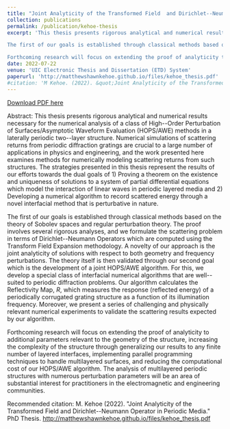 ```yaml
---
title: "Joint Analyticity of the Transformed Field  and Dirichlet--Neumann Operator in Periodic Media"
collection: publications
permalink: /publication/kehoe-thesis
excerpt: 'This thesis presents rigorous analytical and numerical results necessary for the numerical analysis of a class of High--Order Perturbation of Surfaces/Asymptotic Waveform Evaluation (HOPS/AWE) methods in a laterally periodic two--layer structure. Numerical simulations of scattering returns from periodic diffraction gratings are crucial to a large number of applications in physics and engineering, and the work presented here examines methods for numerically modeling scattering returns from such structures.  The strategies presented in this thesis represent the results of our efforts towards the dual goals of 1) Proving a theorem on the existence and uniqueness of solutions to a system of partial differential equations which model the interaction of linear waves in periodic layered media and 2) Developing a numerical algorithm to record scattered energy through a novel interfacial method that is perturbative in nature.

The first of our goals is established through classical methods based on the theory of Sobolev spaces and regular perturbation theory. The proof involves several rigorous analyses, and we formulate the scattering problem in terms of Dirichlet--Neumann Operators which are computed using the Transform Field Expansion methodology. A novelty of our approach is the joint analyticity of solutions with respect to both geometry and frequency perturbations. The theory itself is then validated through our second goal which is the development of a joint HOPS/AWE algorithm. For this, we develop a special class of interfacial numerical algorithms that are well--suited to periodic diffraction problems. Our algorithm calculates the Reflectivity Map, $R$, which measures the response (reflected energy) of a periodically corrugated grating structure as a function of its illumination frequency. Moreover, we present a series of challenging and physically relevant numerical experiments to validate the scattering results expected by our algorithm.

Forthcoming research will focus on extending the proof of analyticity to additional parameters relevant to the geometry of the structure, increasing the complexity of the structure through generalizing our results to any finite number of layered interfaces, implementing parallel programming techniques to handle multilayered surfaces, and reducing the computational cost of our HOPS/AWE algorithm. The analysis of multilayered periodic structures with numerous perturbation parameters will be an area of substantial interest for practitioners in the electromagnetic and engineering communities.'
date: 2022-07-22
venue: 'UIC Electronic Thesis and Dissertation (ETD) System'
paperurl: 'http://matthewshawnkehoe.github.io/files/kehoe_thesis.pdf'
#citation: 'M Kehoe. (2022). &quot;Joint Analyticity of the Transformed Field  and Dirichlet--Neumann Operator in Periodic Media.&quot; <i>PhD Thesis</i>.'
---
```


[Download PDF here](http://matthewshawnkehoe.github.io/files/kehoe_thesis.pdf)

Abstract: This thesis presents rigorous analytical and numerical results necessary for the numerical analysis of a class of High--Order Perturbation of Surfaces/Asymptotic Waveform Evaluation (HOPS/AWE) methods in a laterally periodic two--layer structure. Numerical simulations of scattering returns from periodic diffraction gratings are crucial to a large number of applications in physics and engineering, and the work presented here examines methods for numerically modeling scattering returns from such structures.  The strategies presented in this thesis represent the results of our efforts towards the dual goals of 1) Proving a theorem on the existence and uniqueness of solutions to a system of partial differential equations which model the interaction of linear waves in periodic layered media and 2) Developing a numerical algorithm to record scattered energy through a novel interfacial method that is perturbative in nature.

The first of our goals is established through classical methods based on the theory of Sobolev spaces and regular perturbation theory. The proof involves several rigorous analyses, and we formulate the scattering problem in terms of Dirichlet--Neumann Operators which are computed using the Transform Field Expansion methodology. A novelty of our approach is the joint analyticity of solutions with respect to both geometry and frequency perturbations. The theory itself is then validated through our second goal which is the development of a joint HOPS/AWE algorithm. For this, we develop a special class of interfacial numerical algorithms that are well--suited to periodic diffraction problems. Our algorithm calculates the Reflectivity Map, $R$, which measures the response (reflected energy) of a periodically corrugated grating structure as a function of its illumination frequency. Moreover, we present a series of challenging and physically relevant numerical experiments to validate the scattering results expected by our algorithm.

Forthcoming research will focus on extending the proof of analyticity to additional parameters relevant to the geometry of the structure, increasing the complexity of the structure through generalizing our results to any finite number of layered interfaces, implementing parallel programming techniques to handle multilayered surfaces, and reducing the computational cost of our HOPS/AWE algorithm. The analysis of multilayered periodic structures with numerous perturbation parameters will be an area of substantial interest for practitioners in the electromagnetic and engineering communities.

Recommended citation: M. Kehoe (2022). "Joint Analyticity of the Transformed Field  and Dirichlet--Neumann Operator in Periodic Media." PhD Thesis. http://matthewshawnkehoe.github.io/files/kehoe_thesis.pdf

